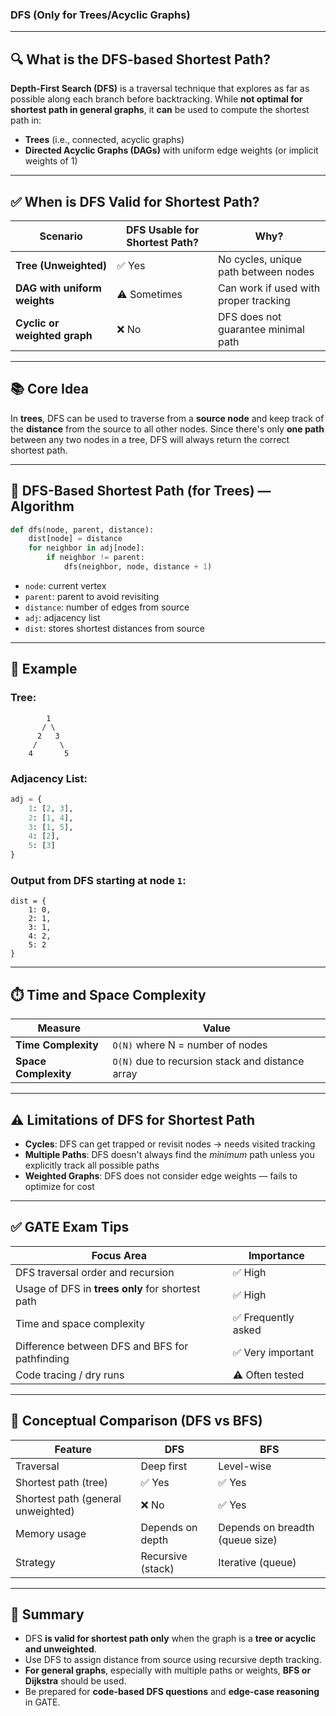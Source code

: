 
### DFS (Only for Trees/Acyclic Graphs)

---

## 🔍 What is the DFS-based Shortest Path?

**Depth-First Search (DFS)** is a traversal technique that explores as far as possible along each branch before backtracking. While **not optimal for shortest path in general graphs**, it **can** be used to compute the shortest path in:

* **Trees** (i.e., connected, acyclic graphs)
* **Directed Acyclic Graphs (DAGs)** with uniform edge weights (or implicit weights of 1)

---

## ✅ When is DFS Valid for Shortest Path?

| Scenario                     | DFS Usable for Shortest Path? | Why?                                  |
| ---------------------------- | ----------------------------- | ------------------------------------- |
| **Tree (Unweighted)**        | ✅ Yes                         | No cycles, unique path between nodes  |
| **DAG with uniform weights** | ⚠️ Sometimes                  | Can work if used with proper tracking |
| **Cyclic or weighted graph** | ❌ No                          | DFS does not guarantee minimal path   |

---

## 📚 Core Idea

In **trees**, DFS can be used to traverse from a **source node** and keep track of the **distance** from the source to all other nodes. Since there's only **one path** between any two nodes in a tree, DFS will always return the correct shortest path.

---

## 🧠 DFS-Based Shortest Path (for Trees) — Algorithm

```python
def dfs(node, parent, distance):
    dist[node] = distance
    for neighbor in adj[node]:
        if neighbor != parent:
            dfs(neighbor, node, distance + 1)
```

* `node`: current vertex
* `parent`: parent to avoid revisiting
* `distance`: number of edges from source
* `adj`: adjacency list
* `dist`: stores shortest distances from source

---

## 🧪 Example

### Tree:

```
        1
       / \
      2   3
     /     \
    4       5
```

### Adjacency List:

```python
adj = {
    1: [2, 3],
    2: [1, 4],
    3: [1, 5],
    4: [2],
    5: [3]
}
```

### Output from DFS starting at node `1`:

```
dist = {
    1: 0,
    2: 1,
    3: 1,
    4: 2,
    5: 2
}
```

---

## ⏱️ Time and Space Complexity

| Measure              | Value                                            |
| -------------------- | ------------------------------------------------ |
| **Time Complexity**  | `O(N)` where N = number of nodes                 |
| **Space Complexity** | `O(N)` due to recursion stack and distance array |

---

## ⚠️ Limitations of DFS for Shortest Path

* **Cycles**: DFS can get trapped or revisit nodes → needs visited tracking
* **Multiple Paths**: DFS doesn't always find the *minimum* path unless you explicitly track all possible paths
* **Weighted Graphs**: DFS does not consider edge weights — fails to optimize for cost

---

## ✅ GATE Exam Tips

| Focus Area                                       | Importance         |
| ------------------------------------------------ | ------------------ |
| DFS traversal order and recursion                | ✅ High             |
| Usage of DFS in **trees only** for shortest path | ✅ High             |
| Time and space complexity                        | ✅ Frequently asked |
| Difference between DFS and BFS for pathfinding   | ✅ Very important   |
| Code tracing / dry runs                          | ⚠️ Often tested    |

---

## 🧠 Conceptual Comparison (DFS vs BFS)

| Feature                            | DFS               | BFS                             |
| ---------------------------------- | ----------------- | ------------------------------- |
| Traversal                          | Deep first        | Level-wise                      |
| Shortest path (tree)               | ✅ Yes             | ✅ Yes                           |
| Shortest path (general unweighted) | ❌ No              | ✅ Yes                           |
| Memory usage                       | Depends on depth  | Depends on breadth (queue size) |
| Strategy                           | Recursive (stack) | Iterative (queue)               |

---

## 🧩 Summary

* DFS **is valid for shortest path only** when the graph is a **tree or acyclic and unweighted**.
* Use DFS to assign distance from source using recursive depth tracking.
* **For general graphs**, especially with multiple paths or weights, **BFS or Dijkstra** should be used.
* Be prepared for **code-based DFS questions** and **edge-case reasoning** in GATE.



